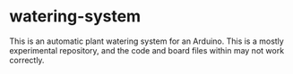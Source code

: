 # watering-system
This is an automatic plant watering system for an Arduino. This is a mostly experimental repository, and the code and board files within may not work correctly.
